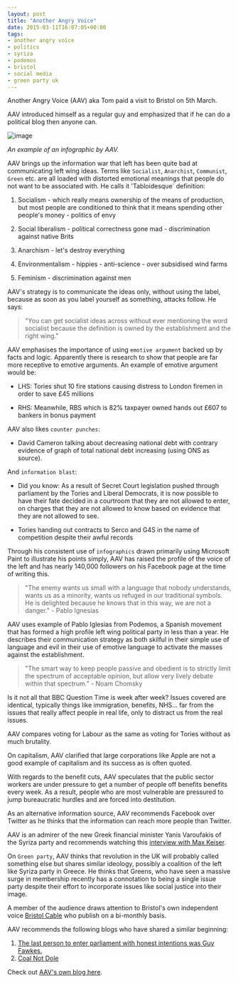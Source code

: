 ```yaml
---
layout: post
title: "Another Angry Voice"
date: 2015-03-11T16:07:05+00:00
tags:
- another angry voice
- politics
- syriza
- podemos
- bristol
- social media
- green party uk
---
```


Another Angry Voice (AAV) aka Tom paid a visit to Bristol on 5th March.

AAV introduced himself as a regular guy and emphasized that if he can do a political blog then anyone can.

![image][aav]

_An example of an infographic by AAV._

AAV brings up the information war that left has been quite bad at communicating left wing ideas. Terms like `Socialist`, `Anarchist`, `Communist`, `Green` etc. are all loaded with distorted emotional meanings that people do not want to be associated with. He calls it 'Tabloidesque` definition:

1.  Socialism - which really means ownership of the means of production, but most people are conditioned to think that it means spending other people's money - politics of envy

2.  Social liberalism - political correctness gone mad - discrimination against native Brits

3.  Anarchism - let's destroy everything

4.  Environmentalism - hippies - anti-science - over subsidised wind farms

5.  Feminism - discrimination against men

AAV's strategy is to communicate the ideas only, without using the label, because as soon as you label yourself as something, attacks follow. He says:

>	"You can get socialist ideas across without ever mentioning the word socialist because the definition is owned by the establishment and the right wing."

AAV emphasises the importance of using `emotive argument` backed up by facts and logic. Apparently there is research to show that people are far more receptive to emotive arguments. An example of emotive argument would be:

*   LHS: Tories shut 10 fire stations causing distress to London firemen in order to save £45 millions

*   RHS: Meanwhile, RBS which is 82% taxpayer owned hands out £607 to bankers in bonus payment

AAV also likes `counter punches`:

*   David Cameron talking about decreasing national debt with contrary evidence of graph of total national debt increasing (using ONS as source).

And `information blast`:

*   Did you know: As a result of Secret Court legislation pushed through parliament by the Tories and Liberal Democrats, it is now possible to have their fate decided in a courtroom that they are not allowed to enter, on charges that they are not allowed to know based on evidence that they are not allowed to see.

*   Tories handing out contracts to Serco and G4S in the name of competition despite their awful records

Through his consistent use of `infographics` drawn primarily using Microsoft Paint to illustrate his points simply, AAV has raised the profile of the voice of the left and has nearly 140,000 followers on his Facebook page at the time of writing this.

> 	"The enemy wants us small with a language that nobody understands, wants us as a minority, wants us refuged in our traditional symbols. He is delighted because he knows that in this way, we are not a danger." - Pablo Ignesias

AAV uses example of Pablo Iglesias from Podemos, a Spanish movement that has formed a high profile left wing political party in less than a year. He describes their communication strategy as both skilful in their simple use of language and evil in their use of emotive language to activate the masses against the establishment.
>	"The smart way to keep people passive and obedient is to strictly limit the spectrum of acceptable opinion, but allow very lively debate within that spectrum." - Noam Chomsky

Is it not all that BBC Question Time is week after week? Issues covered are identical, typically things like immigration, benefits, NHS... far from the issues that really affect people in real life, only to distract us from the real issues.

AAV compares voting for Labour as the same as voting for Tories without as much brutality.

On capitalism, AAV clarified that large corporations like Apple are not a good example of capitalism and its success as is often quoted.

With regards to the benefit cuts, AAV speculates that the public sector workers are under pressure to get a number of people off benefits benefits every week. As a result, people who are most vulnerable are pressured to jump bureaucratic hurdles and are forced into destitution.

As an alternative information source, AAV recommends Facebook over Twitter as he thinks that the information can reach more people than Twitter.

AAV is an admirer of the new Greek financial minister Yanis Varoufakis of the Syriza party and recommends watching this [interview with Max Keiser][keiser-report].

On `Green party`, AAV thinks that revolution in the UK will probably called something else but shares similar ideology, possibly a coalition of the left like Syriza party in Greece. He thinks that Greens, who have seen a massive surge in membership recently has a connotation to being a single issue party despite their effort to incorporate issues like social justice into their image.

A member of the audience draws attention to Bristol's own independent voice [Bristol Cable][bristol-cable] who publish on a bi-monthly basis.

AAV recommends the following blogs who have shared a similar beginning:

1.  [The last person to enter parliament with honest intentions was Guy Fawkes.][guy-fawkes]
2.  [Coal Not Dole][coal-not-dole]

Check out [AAV's own blog here][aav-blog].

[coal-not-dole]: https://www.facebook.com/coalnotdole?fref=ts
[guy-fawkes]: https://www.facebook.com/guyfawkesrevolt
[aav]: /images/aav.png
[aav-blog]: http://anotherangryvoice.blogspot.co.uk
[keiser-report]: https://www.youtube.com/watch?v=pwAClUrhrek
[bristol-cable]: http://thebristolcable.org
